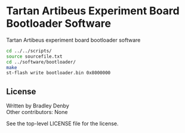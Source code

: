 # Tartan Artibeus Experiment Board Bootloader Software

Tartan Artibeus experiment board bootloader software

```bash
cd ../../scripts/
source sourcefile.txt
cd ../software/bootloader/
make
st-flash write bootloader.bin 0x8000000
```

## License

Written by Bradley Denby  
Other contributors: None

See the top-level LICENSE file for the license.

